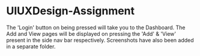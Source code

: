 # UIUXDesign-Assignment
The 'Login' button on being pressed will take you to the Dashboard. The Add and View pages will be displayed on pressing the 'Add' &amp; 'View' present in the side nav bar respectively.
Screenshots have also been added in a separate folder.
